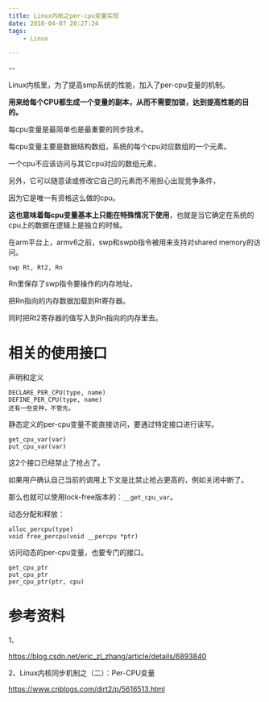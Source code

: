 ```yaml
---
title: Linux内核之per-cpu变量实现
date: 2018-04-07 20:27:24
tags:
	- Linux

---
```


--

Linux内核里，为了提高smp系统的性能，加入了per-cpu变量的机制。

**用来给每个CPU都生成一个变量的副本，从而不需要加锁，达到提高性能的目的。**

每cpu变量是最简单也是最重要的同步技术。

每cpu变量主要是数据结构数组，系统的每个cpu对应数组的一个元素。

一个cpu不应该访问与其它cpu对应的数组元素，

另外，它可以随意读或修改它自己的元素而不用担心出现竞争条件，

因为它是唯一有资格这么做的cpu。

**这也意味着每cpu变量基本上只能在特殊情况下使用**，也就是当它确定在系统的cpu上的数据在逻辑上是独立的时候。



在arm平台上，armv6之前，swp和swpb指令被用来支持对shared memory的访问。

```
swp Rt, Rt2, Rn
```

Rn里保存了swp指令要操作的内存地址，

把Rn指向的内存数据加载到Rt寄存器。

同时把Rt2寄存器的值写入到Rn指向的内存里去。





# 相关的使用接口

声明和定义

```
DECLARE_PER_CPU(type, name)
DEFINE_PER_CPU(type, name)
还有一些变种，不管先。
```

静态定义的per-cpu变量不能直接访问，要通过特定接口进行读写。

```
get_cpu_var(var)
put_cpu_var(var)
```

这2个接口已经禁止了抢占了。

如果用户确认自己当前的调用上下文是比禁止抢占更高的，例如关闭中断了。

那么也就可以使用lock-free版本的：`__get_cpu_var`。

动态分配和释放：

```
alloc_percpu(type)
void free_percpu(void __percpu *ptr)
```

访问动态的per-cpu变量，也要专门的接口。

```
get_cpu_ptr
put_cpu_ptr
per_cpu_ptr(ptr, cpu)
```





# 参考资料

1、

https://blog.csdn.net/eric_zl_zhang/article/details/6893840

2、Linux内核同步机制之（二）：Per-CPU变量

https://www.cnblogs.com/dirt2/p/5616513.html